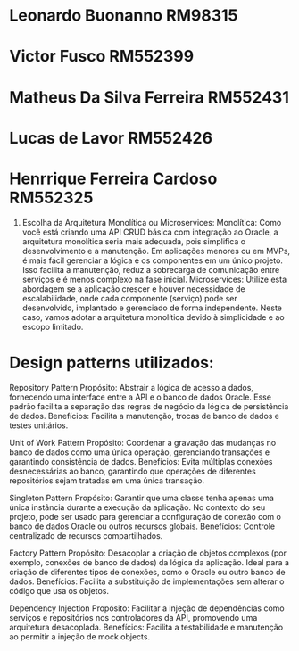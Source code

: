 # Leonardo Buonanno RM98315  
# Victor Fusco RM552399
# Matheus Da Silva Ferreira RM552431
# Lucas de Lavor RM552426
# Henrrique Ferreira Cardoso RM552325

1. Escolha da Arquitetura
Monolítica ou Microservices:
Monolítica: Como você está criando uma API CRUD básica com integração ao Oracle, a arquitetura monolítica seria mais adequada, pois simplifica o desenvolvimento e a manutenção. Em aplicações menores ou em MVPs, é mais fácil gerenciar a lógica e os componentes em um único projeto. Isso facilita a manutenção, reduz a sobrecarga de comunicação entre serviços e é menos complexo na fase inicial.
Microservices: Utilize esta abordagem se a aplicação crescer e houver necessidade de escalabilidade, onde cada componente (serviço) pode ser desenvolvido, implantado e gerenciado de forma independente.
Neste caso, vamos adotar a arquitetura monolítica devido à simplicidade e ao escopo limitado.

# Design patterns utilizados: 

Repository Pattern
Propósito: Abstrair a lógica de acesso a dados, fornecendo uma interface entre a API e o banco de dados Oracle. Esse padrão facilita a separação das regras de negócio da lógica de persistência de dados.
Benefícios: Facilita a manutenção, trocas de banco de dados e testes unitários.

Unit of Work Pattern
Propósito: Coordenar a gravação das mudanças no banco de dados como uma única operação, gerenciando transações e garantindo consistência de dados.
Benefícios: Evita múltiplas conexões desnecessárias ao banco, garantindo que operações de diferentes repositórios sejam tratadas em uma única transação.

Singleton Pattern
Propósito: Garantir que uma classe tenha apenas uma única instância durante a execução da aplicação. No contexto do seu projeto, pode ser usado para gerenciar a configuração de conexão com o banco de dados Oracle ou outros recursos globais.
Benefícios: Controle centralizado de recursos compartilhados.

Factory Pattern
Propósito: Desacoplar a criação de objetos complexos (por exemplo, conexões de banco de dados) da lógica da aplicação. Ideal para a criação de diferentes tipos de conexões, como o Oracle ou outro banco de dados.
Benefícios: Facilita a substituição de implementações sem alterar o código que usa os objetos.

Dependency Injection
Propósito: Facilitar a injeção de dependências como serviços e repositórios nos controladores da API, promovendo uma arquitetura desacoplada.
Benefícios: Facilita a testabilidade e manutenção ao permitir a injeção de mock objects.
